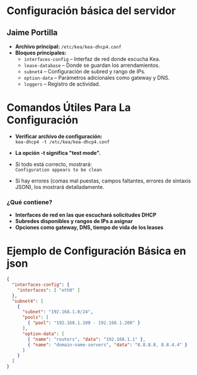 # Configuración básica del servidor  
## Jaime Portilla

- **Archivo principal:** `/etc/kea/kea-dhcp4.conf`
- **Bloques principales:**
  - `interfaces-config` – Interfaz de red donde escucha Kea.
  - `lease-database` – Donde se guardan los arrendamientos.
  - `subnet4` – Configuración de subred y rango de IPs.
  - `option-data` – Parámetros adicionales como gateway y DNS.
  - `loggers` – Registro de actividad.
# Comandos Útiles Para La Configuración


- **Verificar archivo de configuración:**  
  `kea-dhcp4 -t /etc/kea/kea-dhcp4.conf`

- **La opción -t significa "test mode".**

- Si todo está correcto, mostrará:  
  `Configuration appears to be clean`

- Si hay errores (comas mal puestas, campos faltantes, errores de sintaxis JSON), los mostrará detalladamente.

### ¿Qué contiene?

- **Interfaces de red en las que escuchará solicitudes DHCP**
- **Subredes disponibles y rangos de IPs a asignar**
- **Opciones como gateway, DNS, tiempo de vida de los leases**

# Ejemplo de Configuración Básica en json
```json
{
  "interfaces-config": {
    "interfaces": [ "eth0" ]
  },
  "subnet4": [
    {
      "subnet": "192.168.1.0/24",
      "pools": [
        { "pool": "192.168.1.100 - 192.168.1.200" }
      ],
      "option-data": [
        { "name": "routers", "data": "192.168.1.1" },
        { "name": "domain-name-servers", "data": "8.8.8.8, 8.8.4.4" }
      ]
    }
  ]
}

